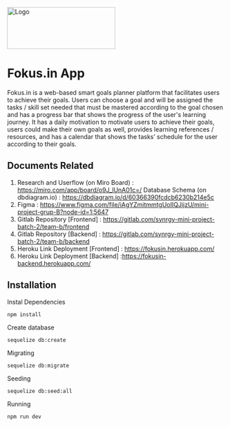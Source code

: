 <a href="https://fokusin.herokuapp.com/">
        <img src="public/assets/img/fokus.inLogo.png" alt="Logo" width="250" height="97">
</a>

# Fokus.in App

Fokus.in is a web-based smart goals planner platform that facilitates users to achieve their goals. Users can choose a goal and will be assigned the tasks / skill set needed that must be mastered according to the goal chosen and has a progress bar that shows the progress of the user's learning journey. It has a daily motivation to motivate users to achieve their goals, users could make their own goals as well, provides learning references / resources, and has a calendar that shows the tasks’ schedule for the user according to their goals.

## Documents Related

1. Research and Userflow (on Miro Board) : https://miro.com/app/board/o9J_lUnA01c=/ 
Database Schema (on dbdiagram.io) : https://dbdiagram.io/d/60366390fcdcb6230b214e5c 
2. Figma : https://www.figma.com/file/iAgYZmitmmtgUoIIQJijzU/mini-project-grup-B?node-id=1:5647
3. Gitlab Repository [Frontend] : https://gitlab.com/synrgy-mini-project-batch-2/team-b/frontend 
4. Gitlab Repository [Backend] : https://gitlab.com/synrgy-mini-project-batch-2/team-b/backend  
5. Heroku Link Deployment [Frontend] : https://fokusin.herokuapp.com/
6. Heroku Link Deployment [Backend] :https://fokusin-backend.herokuapp.com/


## Installation

Instal Dependencies
```
npm install
```
Create database
```
sequelize db:create
```
Migrating
```
sequelize db:migrate
```
Seeding
```
sequelize db:seed:all
```
Running
```
npm run dev
```